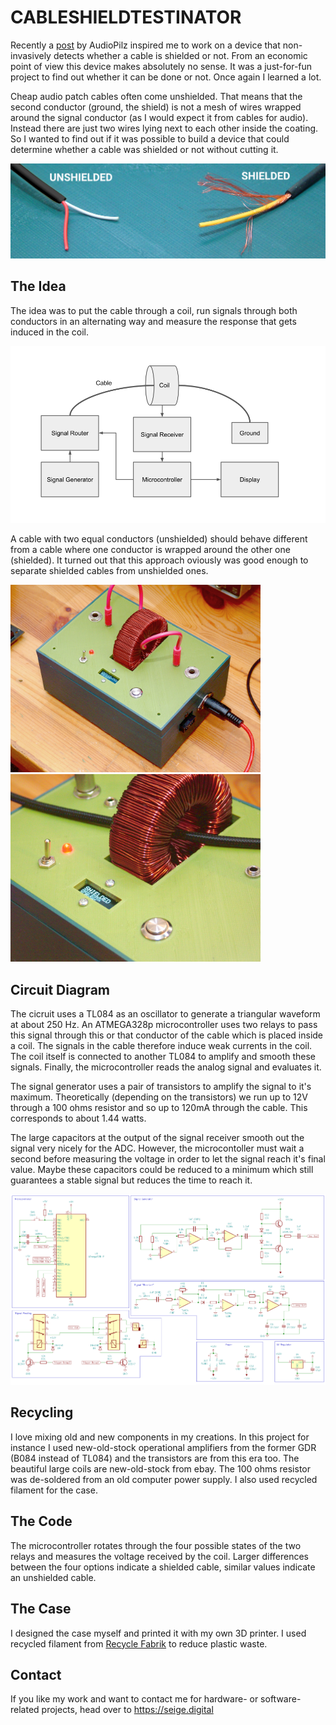 # CABLESHIELDTESTINATOR

Recently a [post](https://www.instagram.com/audio.pilz/p/CvVS7SXtaue/) by AudioPilz inspired me to work on a device that non-invasively detects whether a cable is shielded or not. From an economic point of view this device makes absolutely no sense. It was a just-for-fun project to find out whether it can be done or not. Once again I learned a lot.

Cheap audio patch cables often come unshielded. That means that the second conductor (ground, the shield) is not a mesh of wires wrapped around the signal conductor (as I would expect it from cables for audio). Instead there are just two wires lying next to each other inside the coating. So I wanted to find out if it was possible to build a device that could determine whether a cable was shielded or not without cutting it. 

![cables](images/cables.png)

## The Idea

The idea was to put the cable through a coil, run signals through both conductors in an alternating way and measure the response that gets induced in the coil. 

![Block  diagram](images/blockdiagram.png)

A cable with two equal conductors (unshielded) should behave different from a cable where one conductor is wrapped around the other one (shielded). It turned out that this approach oviously was good enough to separate shielded cables from unshielded ones.

<img src="images/photo1.jpg" width="400"><img src="images/photo2.jpg" width="400">

## Circuit Diagram

The cicruit uses a TL084 as an oscillator to generate a triangular waveform at about 250 Hz. An ATMEGA328p microcontroller uses two relays to pass this signal through this or that conductor of the cable which is placed inside a coil. The signals in the cable therefore induce weak currents in the coil. The coil itself is connected to another TL084 to amplify and smooth these signals. Finally, the microcontroller reads the analog signal and evaluates it.

The signal generator uses a pair of transistors to amplify the signal to it's maximum. Theoretically (depending on the transistors) we run up to 12V through a 100 ohms resistor and so up to 120mA through the cable. This corresponds to about 1.44 watts.

The large capacitors at the output of the signal receiver smooth out the signal very nicely for the ADC. However, the microcontoller must wait a second before measuring the voltage in order to let the signal reach it's final value. Maybe these capacitors could be reduced to a minimum which still guarantees a stable signal but reduces the time to reach it.

![Block  diagram](images/schematic.png)

## Recycling

I love mixing old and new components in my creations. In this project for instance I used new-old-stock operational amplifiers from the former GDR (B084 instead of TL084) and the transistors are from this era too. The beautiful large coils are new-old-stock from ebay. The 100 ohms resistor was de-soldered from an old computer power supply. I also used recycled filament for the case.

## The Code

The microcontroller rotates through the four possible states of the two relays and measures the voltage received by the coil. Larger differences between the four options indicate a shielded cable, similar values indicate an unshielded cable.

## The Case

I designed the case myself and printed it with my own 3D printer. I used recycled filament from [Recycle Fabrik](https://recyclingfabrik.com) to reduce plastic waste.

## Contact 

If you like my work and want to contact me for hardware- or software-related projects, head over to https://seige.digital









